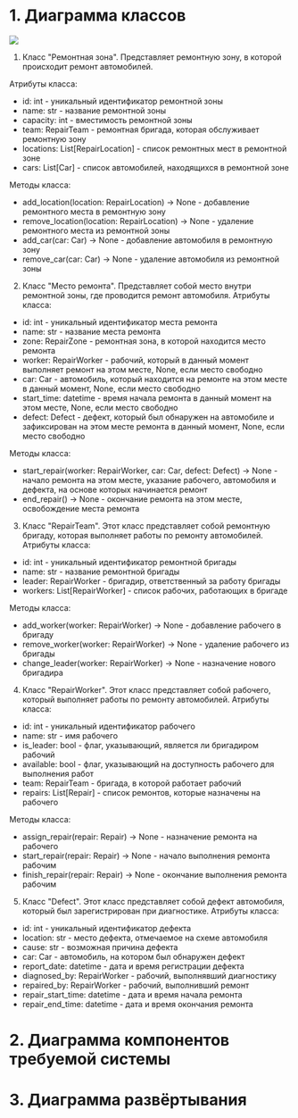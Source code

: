 # 1. Диаграмма классов
![](https://github.com/LadaNikitina/CLI/blob/main/Диаграмма_классов.png)
1. Класс "Ремонтная зона". Представляет ремонтную зону, в которой происходит ремонт автомобилей.

Атрибуты класса:

- id: int - уникальный идентификатор ремонтной зоны
- name: str - название ремонтной зоны
- capacity: int - вместимость ремонтной зоны
- team: RepairTeam - ремонтная бригада, которая обслуживает ремонтную зону
- locations: List[RepairLocation] - список ремонтных мест в ремонтной зоне
- cars: List[Car] - список автомобилей, находящихся в ремонтной зоне

Методы класса:

- add_location(location: RepairLocation) -> None - добавление ремонтного места в ремонтную зону
- remove_location(location: RepairLocation) -> None - удаление ремонтного места из ремонтной зоны
- add_car(car: Car) -> None - добавление автомобиля в ремонтную зону
- remove_car(car: Car) -> None - удаление автомобиля из ремонтной зоны

2. Класс "Место ремонта". Представляет собой место внутри ремонтной зоны, где проводится ремонт автомобиля. Атрибуты класса:

- id: int - уникальный идентификатор места ремонта
- name: str - название места ремонта
- zone: RepairZone - ремонтная зона, в которой находится место ремонта
- worker: RepairWorker - рабочий, который в данный момент выполняет ремонт на этом месте, None, если место свободно
- car: Car - автомобиль, который находится на ремонте на этом месте в данный момент, None, если место свободно
- start_time: datetime - время начала ремонта в данный момент на этом месте, None, если место свободно
- defect: Defect - дефект, который был обнаружен на автомобиле и зафиксирован на этом месте ремонта в данный момент, None, если место свободно

Методы класса:

- start_repair(worker: RepairWorker, car: Car, defect: Defect) -> None - начало ремонта на этом месте, указание рабочего, автомобиля и дефекта, на основе которых начинается ремонт
- end_repair() -> None - окончание ремонта на этом месте, освобождение места ремонта

3. Класс "RepairTeam". Этот класс представляет собой ремонтную бригаду, которая выполняет работы по ремонту автомобилей. Атрибуты класса:

- id: int - уникальный идентификатор ремонтной бригады
- name: str - название ремонтной бригады
- leader: RepairWorker - бригадир, ответственный за работу бригады
- workers: List[RepairWorker] - список рабочих, работающих в бригаде

Методы класса:

- add_worker(worker: RepairWorker) -> None - добавление рабочего в бригаду
- remove_worker(worker: RepairWorker) -> None - удаление рабочего из бригады
- change_leader(worker: RepairWorker) -> None - назначение нового бригадира

4. Класс "RepairWorker". Этот класс представляет собой рабочего, который выполняет работы по ремонту автомобилей. Атрибуты класса:

- id: int - уникальный идентификатор рабочего
- name: str - имя рабочего
- is_leader: bool - флаг, указывающий, является ли бригадиром рабочий
- available: bool - флаг, указывающий на доступность рабочего для выполнения работ
- team: RepairTeam - бригада, в которой работает рабочий
- repairs: List[Repair] - список ремонтов, которые назначены на рабочего

Методы класса:

- assign_repair(repair: Repair) -> None - назначение ремонта на рабочего
- start_repair(repair: Repair) -> None - начало выполнения ремонта рабочим
- finish_repair(repair: Repair) -> None - окончание выполнения ремонта рабочим

5. Класс "Defect". Этот класс представляет собой дефект автомобиля, который был зарегистрирован при диагностике. Атрибуты класса:

- id: int - уникальный идентификатор дефекта
- location: str - место дефекта, отмечаемое на схеме автомобиля
- cause: str - возможная причина дефекта
- car: Car - автомобиль, на котором был обнаружен дефект
- report_date: datetime - дата и время регистрации дефекта
- diagnosed_by: RepairWorker - рабочий, выполнявший диагностику
- repaired_by: RepairWorker - рабочий, выполнивший ремонт
- repair_start_time: datetime - дата и время начала ремонта
- repair_end_time: datetime - дата и время окончания ремонта

# 2. Диаграмма компонентов требуемой системы
# 3. Диаграмма развёртывания
